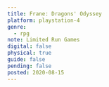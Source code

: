```yaml
---
title: Frane: Dragons' Odyssey
platform: playstation-4
genre:
  - rpg
note: Limited Run Games
digital: false
physical: true
guide: false
pending: false
posted: 2020-08-15
---
```

